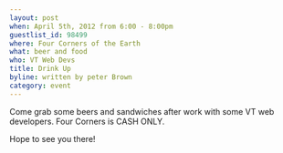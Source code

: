 ```yaml
---
layout: post
when: April 5th, 2012 from 6:00 - 8:00pm
guestlist_id: 98499
where: Four Corners of the Earth
what: beer and food
who: VT Web Devs
title: Drink Up
byline: written by peter Brown
category: event
---
```


Come grab some beers and sandwiches after work with some VT web developers. Four Corners is CASH ONLY.

Hope to see you there!
